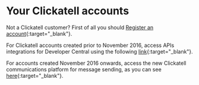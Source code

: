 # Your Clickatell accounts

Not a Clickatell customer? First of all you should [Register an account](https://www.clickatell.com/sign-up/){:target="_blank"}.

For Clickatell accounts created prior to November 2016, access APIs integrations for Developer Central using the following [link](https://archive.clickatell.com/login){:target="_blank"}.

For accounts created November 2016 onwards, access the new Clickatell communications platform for message sending, as you can see [here](https://portal.clickatell.com/#/accountDashboard){:target="_blank"}.
